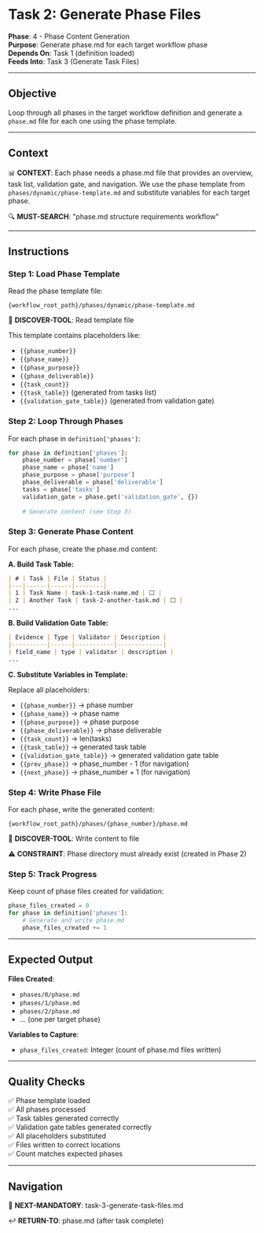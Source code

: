 # Task 2: Generate Phase Files

**Phase**: 4 - Phase Content Generation  
**Purpose**: Generate phase.md for each target workflow phase  
**Depends On**: Task 1 (definition loaded)  
**Feeds Into**: Task 3 (Generate Task Files)

---

## Objective

Loop through all phases in the target workflow definition and generate a `phase.md` file for each one using the phase template.

---

## Context

📊 **CONTEXT**: Each phase needs a phase.md file that provides an overview, task list, validation gate, and navigation. We use the phase template from `phases/dynamic/phase-template.md` and substitute variables for each target phase.

🔍 **MUST-SEARCH**: "phase.md structure requirements workflow"

---

## Instructions

### Step 1: Load Phase Template

Read the phase template file:

```
{workflow_root_path}/phases/dynamic/phase-template.md
```

📖 **DISCOVER-TOOL**: Read template file

This template contains placeholders like:
- `{{phase_number}}`
- `{{phase_name}}`
- `{{phase_purpose}}`
- `{{phase_deliverable}}`
- `{{task_count}}`
- `{{task_table}}` (generated from tasks list)
- `{{validation_gate_table}}` (generated from validation gate)

### Step 2: Loop Through Phases

For each phase in `definition['phases']`:

```python
for phase in definition['phases']:
    phase_number = phase['number']
    phase_name = phase['name']
    phase_purpose = phase['purpose']
    phase_deliverable = phase['deliverable']
    tasks = phase['tasks']
    validation_gate = phase.get('validation_gate', {})
    
    # Generate content (see Step 3)
```

### Step 3: Generate Phase Content

For each phase, create the phase.md content:

**A. Build Task Table:**

```markdown
| # | Task | File | Status |
|---|------|------|--------|
| 1 | Task Name | task-1-task-name.md | ⬜ |
| 2 | Another Task | task-2-another-task.md | ⬜ |
...
```

**B. Build Validation Gate Table:**

```markdown
| Evidence | Type | Validator | Description |
|----------|------|-----------|-------------|
| field_name | type | validator | description |
...
```

**C. Substitute Variables in Template:**

Replace all placeholders:
- `{{phase_number}}` → phase number
- `{{phase_name}}` → phase name
- `{{phase_purpose}}` → phase purpose
- `{{phase_deliverable}}` → phase deliverable
- `{{task_count}}` → len(tasks)
- `{{task_table}}` → generated task table
- `{{validation_gate_table}}` → generated validation gate table
- `{{prev_phase}}` → phase_number - 1 (for navigation)
- `{{next_phase}}` → phase_number + 1 (for navigation)

### Step 4: Write Phase File

For each phase, write the generated content:

```
{workflow_root_path}/phases/{phase_number}/phase.md
```

📖 **DISCOVER-TOOL**: Write content to file

⚠️ **CONSTRAINT**: Phase directory must already exist (created in Phase 2)

### Step 5: Track Progress

Keep count of phase files created for validation:

```python
phase_files_created = 0
for phase in definition['phases']:
    # Generate and write phase.md
    phase_files_created += 1
```

---

## Expected Output

**Files Created**:
- `phases/0/phase.md`
- `phases/1/phase.md`
- `phases/2/phase.md`
- ... (one per target phase)

**Variables to Capture**:
- `phase_files_created`: Integer (count of phase.md files written)

---

## Quality Checks

✅ Phase template loaded  
✅ All phases processed  
✅ Task tables generated correctly  
✅ Validation gate tables generated correctly  
✅ All placeholders substituted  
✅ Files written to correct locations  
✅ Count matches expected phases

---

## Navigation

🎯 **NEXT-MANDATORY**: task-3-generate-task-files.md

↩️ **RETURN-TO**: phase.md (after task complete)



